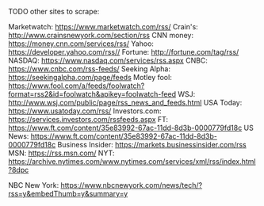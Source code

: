 TODO other sites to scrape:

Marketwatch: https://www.marketwatch.com/rss/
Crain's: http://www.crainsnewyork.com/section/rss
CNN money: https://money.cnn.com/services/rss/
Yahoo: https://developer.yahoo.com/rss//
Fortune: http://fortune.com/tag/rss/
NASDAQ: https://www.nasdaq.com/services/rss.aspx
CNBC: https://www.cnbc.com/rss-feeds/
Seeking Alpha: https://seekingalpha.com/page/feeds
Motley fool: https://www.fool.com/a/feeds/foolwatch?format=rss2&id=foolwatch&apikey=foolwatch-feed
WSJ: http://www.wsj.com/public/page/rss_news_and_feeds.html
USA Today: https://www.usatoday.com/rss/
Investors.com: https://services.investors.com/rssfeeds.aspx
FT: https://www.ft.com/content/35e83992-67ac-11dd-8d3b-0000779fd18c
US News: https://www.ft.com/content/35e83992-67ac-11dd-8d3b-0000779fd18c
Business Insider: https://markets.businessinsider.com/rss
MSN: https://rss.msn.com/
NYT: https://archive.nytimes.com/www.nytimes.com/services/xml/rss/index.html?8dpc

NBC New York: https://www.nbcnewyork.com/news/tech/?rss=y&embedThumb=y&summary=y
